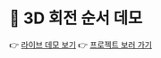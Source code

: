 
# 🔄 3D 회전 순서 데모

👉 [라이브 데모 보기](https://seowooyoung119.github.io/Rotation_Order_Demo/)
👉 [프로젝트 보러 가기](https://github.com/seowooyoung119/NBC_HW006)
